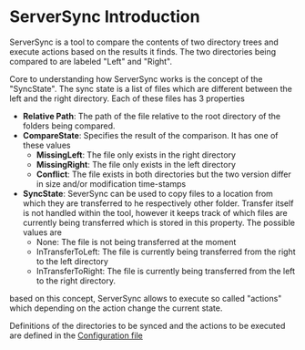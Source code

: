 ServerSync Introduction
=======================


ServerSync is a tool to compare the contents of two directory trees and execute actions based on the results it finds. The two directories being compared to are labeled "Left" and "Right". 

Core to understanding how ServerSync works is the concept of the "SyncState". The sync state is a list of files which are different between the left and the right directory. Each of these files has 3 properties


- **Relative Path**: The path of the file relative to the root directory of the folders being compared.
- **CompareState**: Specifies the result of the comparison. It has one of these values
	- **MissingLeft**: The file only exists in the right directory
	- **MissingRight**: The file only exists in the left directory
	- **Conflict**: The file exists in both directories but the two version differ in size and/or modification time-stamps
- **SyncState**: SeverSync can be used to copy files to a location from which they are transferred to he respectively other folder. Transfer itself is not handled within the tool, however it keeps track of which files are currently being transferred which is stored in this property. The possible values are
	- None: The file is not being transferred at the moment
	- InTransferToLeft: The file is currently being transferred from the right to the left directory
	- InTransferToRight: The file is currently being transferred from the left to the right directory.




based on this concept, ServerSync allows to execute so called "actions" which depending on the action change the current state.

Definitions of the directories to be synced and the actions to be executed are defined in the [Configuration file](ConfigurationFile.html)